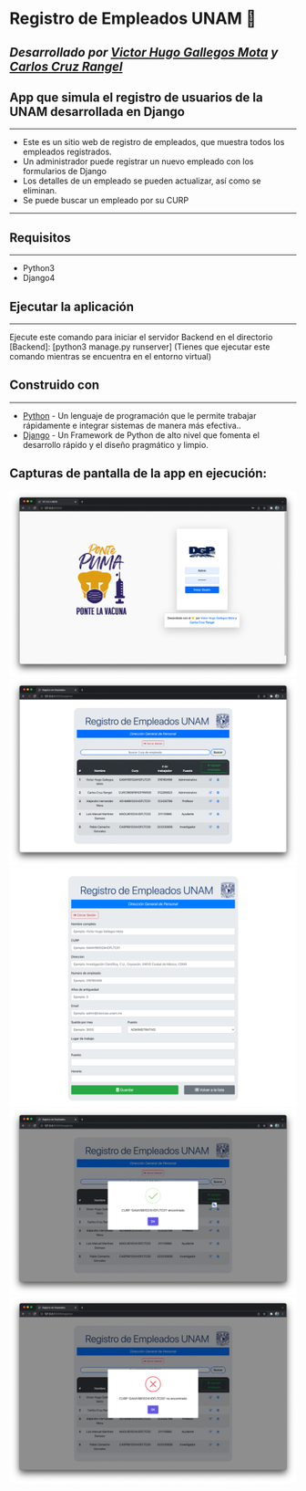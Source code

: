 # Registro de Empleados UNAM 💛

## *Desarrollado por <a href="https://github.com/VictorDeGallegos">Victor Hugo Gallegos Mota</a>   y <a class="text-decoration-none" href="https://github.com/CarlosCruzRangel">Carlos Cruz Rangel </a>*
<h2>App que simula el registro de usuarios de la UNAM desarrollada en Django </h2>
<hr>
<ul>
<li>Este es un sitio web de registro de empleados, que muestra todos los empleados registrados.</li>
<li>Un administrador puede registrar un nuevo empleado con los formularios de Django</li>
<li>Los detalles de un empleado se pueden actualizar, así como se eliminan.</li>
<li>Se puede buscar un empleado por su CURP</li>
  </ul>
<hr>
<h2>Requisitos</h2>
<hr>
<p><ul>
  <li>Python3</li>
  <li>Django4</li></ul></p>
<h2>Ejecutar la aplicación</h2>
<hr>
<p>Ejecute este comando para iniciar el servidor Backend en el directorio [Backend]: [python3 manage.py runserver] (Tienes que ejecutar este comando mientras se encuentra en el entorno virtual)</p>
<h2>Construido con</h2>
<hr>
<p><ul>
  <li><a href="https://www.python.org/">Python</a> - Un lenguaje de programación que le permite trabajar rápidamente e integrar sistemas de manera más efectiva..</li>
  <li><a href="https://www.djangoproject.com/">Django</a> - Un Framework de Python de alto nivel que fomenta el desarrollo rápido y el diseño pragmático y limpio.</li>
</ul></p>

  <h2>Capturas de pantalla de la app en ejecución:</h2>


<img src='emp1.png'>
<img src='emp2.png'>
<img src='emp3.png'>
<img src='emp4.png'>
<img src='emp5.png'>
